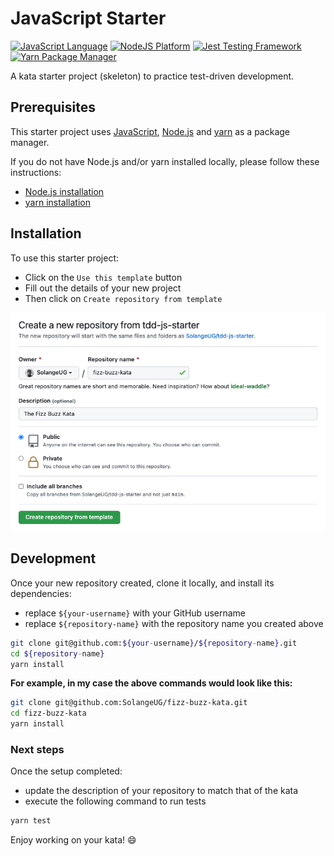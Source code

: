 # JavaScript Starter

[![JavaScript Language](https://img.shields.io/badge/language-JavaScript-F7DF1E.svg?logo=JavaScript)][1]
[![NodeJS Platform](https://img.shields.io/badge/platform-NodeJS-339933.svg?logo=Node.js)][2]
[![Jest Testing Framework](https://img.shields.io/badge/testing%20framework-Jest-C21325.svg?logo=Jest)][3]
[![Yarn Package Manager](https://img.shields.io/badge/package%20manager-Yarn-2C8EBB.svg?logo=Yarn)][4]

A kata starter project (skeleton) to practice test-driven development.

## Prerequisites

This starter project uses [JavaScript][1], [Node.js][2] and [yarn][4] as a package manager.

If you do not have Node.js and/or yarn installed locally, please follow these instructions:
- [Node.js installation][5]
- [yarn installation][6]


## Installation

To use this starter project:

- Click on the `Use this template` button
- Fill out the details of your new project
- Then click on `Create repository from template`

![Create repository from template](./docs/create-from-template.png)


## Development

Once your new repository created, clone it locally, and install its dependencies:
- replace `${your-username}` with your GitHub username
- replace `${repository-name}` with the repository name you created above

```bash
git clone git@github.com:${your-username}/${repository-name}.git
cd ${repository-name}
yarn install
```

**For example, in my case the above commands would look like this:**

```bash
git clone git@github.com:SolangeUG/fizz-buzz-kata.git
cd fizz-buzz-kata
yarn install
```

### Next steps

Once the setup completed:
- update the description of your repository to match that of the kata
- execute the following command to run tests

```bash
yarn test
```

Enjoy working on your kata! :smile:


[1]: https://www.javascript.com/
[2]: https://nodejs.org/en/
[3]: https://jestjs.io/
[4]: https://classic.yarnpkg.com/en/
[5]: https://nodejs.org/en/download/
[6]: https://classic.yarnpkg.com/en/docs/install